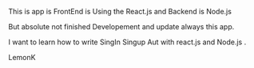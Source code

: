 This is app is FrontEnd is Using the React.js and Backend is Node.js 

But absolute not finished Developement and update always this app.

I want to learn how to write SingIn Singup Aut with react.js and Node.js .

LemonK
